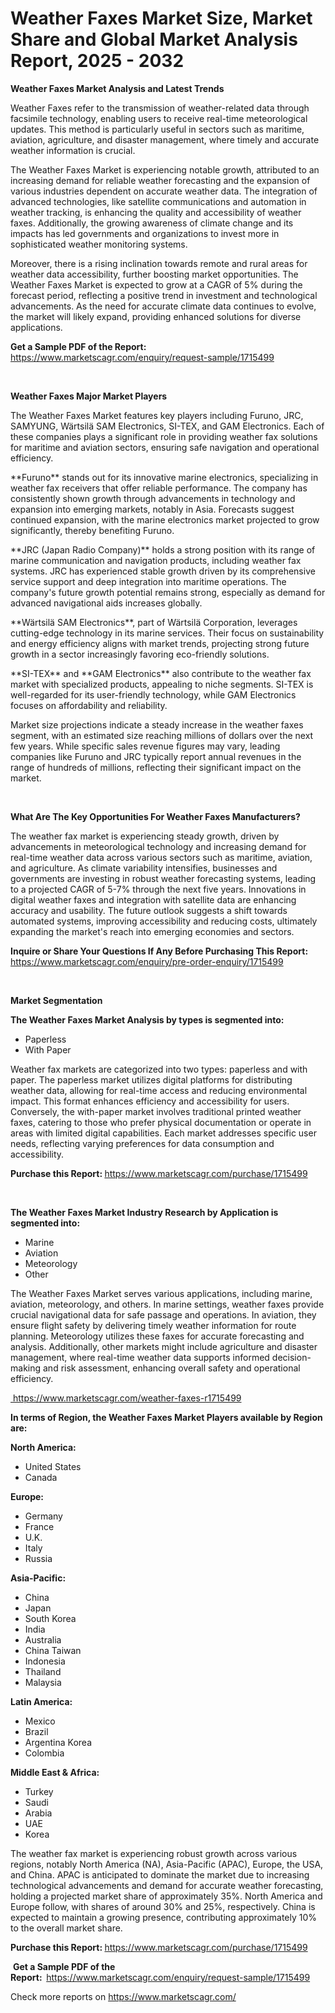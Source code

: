 <p><h1>Weather Faxes Market Size, Market Share and Global Market Analysis Report, 2025 - 2032</h1></p><p><strong>Weather Faxes Market Analysis and Latest Trends</strong></p>
<p><p>Weather Faxes refer to the transmission of weather-related data through facsimile technology, enabling users to receive real-time meteorological updates. This method is particularly useful in sectors such as maritime, aviation, agriculture, and disaster management, where timely and accurate weather information is crucial. </p><p>The Weather Faxes Market is experiencing notable growth, attributed to an increasing demand for reliable weather forecasting and the expansion of various industries dependent on accurate weather data. The integration of advanced technologies, like satellite communications and automation in weather tracking, is enhancing the quality and accessibility of weather faxes. Additionally, the growing awareness of climate change and its impacts has led governments and organizations to invest more in sophisticated weather monitoring systems.</p><p>Moreover, there is a rising inclination towards remote and rural areas for weather data accessibility, further boosting market opportunities. The Weather Faxes Market is expected to grow at a CAGR of 5% during the forecast period, reflecting a positive trend in investment and technological advancements. As the need for accurate climate data continues to evolve, the market will likely expand, providing enhanced solutions for diverse applications.</p></p>
<p><strong>Get a Sample PDF of the Report:&nbsp;</strong> <a href="https://www.marketscagr.com/enquiry/request-sample/1715499?utm_campaign=2487&utm_medium=2&utm_source=Github&utm_content=ia&utm_term=18022025&utm_id=weather-faxes">https://www.marketscagr.com/enquiry/request-sample/1715499</a></p>
<p>&nbsp;</p>
<p><strong>Weather Faxes Major Market Players</strong></p>
<p><p>The Weather Faxes Market features key players including Furuno, JRC, SAMYUNG, Wärtsilä SAM Electronics, SI-TEX, and GAM Electronics. Each of these companies plays a significant role in providing weather fax solutions for maritime and aviation sectors, ensuring safe navigation and operational efficiency.</p><p>**Furuno** stands out for its innovative marine electronics, specializing in weather fax receivers that offer reliable performance. The company has consistently shown growth through advancements in technology and expansion into emerging markets, notably in Asia. Forecasts suggest continued expansion, with the marine electronics market projected to grow significantly, thereby benefiting Furuno.</p><p>**JRC (Japan Radio Company)** holds a strong position with its range of marine communication and navigation products, including weather fax systems. JRC has experienced stable growth driven by its comprehensive service support and deep integration into maritime operations. The company's future growth potential remains strong, especially as demand for advanced navigational aids increases globally.</p><p>**Wärtsilä SAM Electronics**, part of Wärtsilä Corporation, leverages cutting-edge technology in its marine services. Their focus on sustainability and energy efficiency aligns with market trends, projecting strong future growth in a sector increasingly favoring eco-friendly solutions. </p><p>**SI-TEX** and **GAM Electronics** also contribute to the weather fax market with specialized products, appealing to niche segments. SI-TEX is well-regarded for its user-friendly technology, while GAM Electronics focuses on affordability and reliability.</p><p>Market size projections indicate a steady increase in the weather faxes segment, with an estimated size reaching millions of dollars over the next few years. While specific sales revenue figures may vary, leading companies like Furuno and JRC typically report annual revenues in the range of hundreds of millions, reflecting their significant impact on the market.</p></p>
<p>&nbsp;</p>
<p><strong>What Are The Key Opportunities For Weather Faxes Manufacturers?</strong></p>
<p><p>The weather fax market is experiencing steady growth, driven by advancements in meteorological technology and increasing demand for real-time weather data across various sectors such as maritime, aviation, and agriculture. As climate variability intensifies, businesses and governments are investing in robust weather forecasting systems, leading to a projected CAGR of 5-7% through the next five years. Innovations in digital weather faxes and integration with satellite data are enhancing accuracy and usability. The future outlook suggests a shift towards automated systems, improving accessibility and reducing costs, ultimately expanding the market's reach into emerging economies and sectors.</p></p>
<p><strong>Inquire or Share Your Questions If Any Before Purchasing This Report:</strong> <a href="https://www.marketscagr.com/enquiry/pre-order-enquiry/1715499?utm_campaign=2487&utm_medium=2&utm_source=Github&utm_content=ia&utm_term=18022025&utm_id=weather-faxes">https://www.marketscagr.com/enquiry/pre-order-enquiry/1715499</a></p>
<p>&nbsp;</p>
<p><strong>Market Segmentation</strong></p>
<p><strong>The Weather Faxes Market Analysis by types is segmented into:</strong></p>
<p><ul><li>Paperless</li><li>With Paper</li></ul></p>
<p><p>Weather fax markets are categorized into two types: paperless and with paper. The paperless market utilizes digital platforms for distributing weather data, allowing for real-time access and reducing environmental impact. This format enhances efficiency and accessibility for users. Conversely, the with-paper market involves traditional printed weather faxes, catering to those who prefer physical documentation or operate in areas with limited digital capabilities. Each market addresses specific user needs, reflecting varying preferences for data consumption and accessibility.</p></p>
<p><strong>Purchase this Report:&nbsp;</strong><a href="https://www.marketscagr.com/purchase/1715499?utm_campaign=2487&utm_medium=2&utm_source=Github&utm_content=ia&utm_term=18022025&utm_id=weather-faxes">https://www.marketscagr.com/purchase/1715499</a></p>
<p>&nbsp;</p>
<p><strong>The Weather Faxes Market Industry Research by Application is segmented into:</strong></p>
<p><ul><li>Marine</li><li>Aviation</li><li>Meteorology</li><li>Other</li></ul></p>
<p><p>The Weather Faxes Market serves various applications, including marine, aviation, meteorology, and others. In marine settings, weather faxes provide crucial navigational data for safe passage and operations. In aviation, they ensure flight safety by delivering timely weather information for route planning. Meteorology utilizes these faxes for accurate forecasting and analysis. Additionally, other markets might include agriculture and disaster management, where real-time weather data supports informed decision-making and risk assessment, enhancing overall safety and operational efficiency.</p></p>
<p><a href="https://www.marketscagr.com/weather-faxes-r1715499?utm_campaign=2487&utm_medium=2&utm_source=Github&utm_content=ia&utm_term=18022025&utm_id=weather-faxes">&nbsp;https://www.marketscagr.com/weather-faxes-r1715499</a></p>
<p><strong>In terms of Region, the Weather Faxes Market Players available by Region are:</strong></p>
<p>
    <p> <strong> North America: </strong>
        <ul>
            <li>United States</li>
            <li>Canada</li>
        </ul>
        </p> 
    <p> <strong> Europe: </strong>
        <ul>
            <li>Germany</li>
            <li>France</li>
            <li>U.K.</li>
            <li>Italy</li>
            <li>Russia</li>
        </ul>
        </p> 
    <p> <strong> Asia-Pacific: </strong>
        <ul>
            <li>China</li>
            <li>Japan</li>
            <li>South Korea</li>
            <li>India</li>
            <li>Australia</li>
            <li>China Taiwan</li>
            <li>Indonesia</li>
            <li>Thailand</li>
            <li>Malaysia</li>
        </ul>
        </p> 
    <p> <strong> Latin America: </strong>
        <ul>
            <li>Mexico</li>
            <li>Brazil</li>
            <li>Argentina Korea</li>
            <li>Colombia</li>
        </ul>
        </p> 
    <p> <strong> Middle East & Africa: </strong>
        <ul>
            <li>Turkey</li>
            <li>Saudi</li>
            <li>Arabia</li>
            <li>UAE</li>
            <li>Korea</li>
        </ul>
    </p>
    </p>
<p><p>The weather fax market is experiencing robust growth across various regions, notably North America (NA), Asia-Pacific (APAC), Europe, the USA, and China. APAC is anticipated to dominate the market due to increasing technological advancements and demand for accurate weather forecasting, holding a projected market share of approximately 35%. North America and Europe follow, with shares of around 30% and 25%, respectively. China is expected to maintain a growing presence, contributing approximately 10% to the overall market share.</p></p>
<p><strong>Purchase this Report: </strong><a href="https://www.marketscagr.com/purchase/1715499?utm_campaign=2487&utm_medium=2&utm_source=Github&utm_content=ia&utm_term=18022025&utm_id=weather-faxes">https://www.marketscagr.com/purchase/1715499</a></p>
<p>&nbsp;<strong>Get a Sample PDF of the Report:&nbsp;&nbsp;</strong><a href="https://www.marketscagr.com/enquiry/request-sample/1715499?utm_campaign=2487&utm_medium=2&utm_source=Github&utm_content=ia&utm_term=18022025&utm_id=weather-faxes">https://www.marketscagr.com/enquiry/request-sample/1715499</a></p>
<p><strong></strong></p>
<p>Check more reports on <a href="https://www.marketscagr.com/?utm_campaign=2487&utm_medium=2&utm_source=Github&utm_content=ia&utm_term=18022025&utm_id=weather-faxes">https://www.marketscagr.com/</a></p>